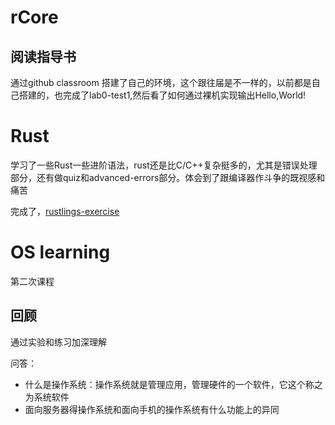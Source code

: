 # rCore

## 阅读指导书

通过github classroom 搭建了自己的环境，这个跟往届是不一样的，以前都是自己搭建的，也完成了lab0-test1,然后看了如何通过裸机实现输出Hello,World!

# Rust

学习了一些Rust一些进阶语法，rust还是比C/C++复杂挺多的，尤其是错误处理部分，还有做quiz和advanced-errors部分。体会到了跟编译器作斗争的既视感和痛苦

完成了，[rustlings-exercise](os2022/my-rustlings/README.md)

# OS learning

第二次课程

## 回顾

通过实验和练习加深理解

问答：

- 什么是操作系统：操作系统就是管理应用，管理硬件的一个软件，它这个称之为系统软件
- 面向服务器得操作系统和面向手机的操作系统有什么功能上的异同

## 
